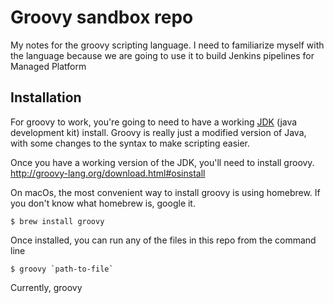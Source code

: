 # Groovy sandbox repo

My notes for the groovy scripting language.
I need to familiarize myself with the language because we are going to
use it to build Jenkins pipelines for Managed Platform

## Installation

For groovy to work, you're going to need to have a working [JDK](https://www.oracle.com/technetwork/java/javase/downloads/index.html)
(java development kit) install.
Groovy is really just a modified version of Java,
with some changes to the syntax to make scripting easier.

Once you have a working version of the JDK, you'll need to install groovy.
http://groovy-lang.org/download.html#osinstall

On macOs, the most convenient way to install groovy is using homebrew.
If you don't know what homebrew is, google it.

```
$ brew install groovy
```

Once installed, you can run any of the files in this repo from the command line

```
$ groovy `path-to-file`
```

Currently, groovy